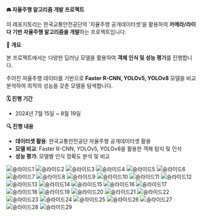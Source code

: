 **🚘 자율주행 알고리즘 개발 프로젝트** 

이 레포지토리는 한국교통안전공단의 '자율주행 공개데이터셋'을 활용하여 **카메라/라이다 기반 자율주행 알고리즘을 개발**하는 프로젝트입니다.

📌 **개요**

본 프로젝트에서는 다양한 딥러닝 모델을 활용하여 **객체 인식 및 성능 평가**를 진행합니다.

주어진 자율주행 데이터를 기반으로 **Faster R-CNN, YOLOv5, YOLOv8** 모델을 비교 분석하여 최적의 성능을 갖춘 모델을 탐색합니다.

**🗓 진행 기간**

- 2024년 7월 15일 ~ 8월 19일

**🔍 진행 내용**

- **데이터셋 활용**: 한국교통안전공단 자율주행 공개데이터셋 활용
- **모델 비교**: Faster R-CNN, YOLOv5, YOLOv8을 활용한 객체 탐지 및 인식
- **성능 평가**: 모델별 인식 정확도 분석 및 비교

![슬라이드1](https://github.com/user-attachments/assets/47a9b917-e71a-44e8-aa32-6fbb3c405a35)
![슬라이드2](https://github.com/user-attachments/assets/37b26822-5866-4740-822f-889665613fc8)
![슬라이드3](https://github.com/user-attachments/assets/d72d0237-6889-4edd-82a6-a023f789d3e2)
![슬라이드4](https://github.com/user-attachments/assets/94f7dfc3-56a6-466f-8ce2-eee343ea724e)
![슬라이드5](https://github.com/user-attachments/assets/e80c5e26-fc9d-414b-9b04-7b9e6d19d727)
![슬라이드6](https://github.com/user-attachments/assets/95335d95-1942-4752-af40-039a97295447)
![슬라이드7](https://github.com/user-attachments/assets/5f76ba6b-68b3-4455-ad54-dfd28b8e784a)
![슬라이드8](https://github.com/user-attachments/assets/e72a9197-6983-4b62-b7b8-43cb58db5caf)
![슬라이드9](https://github.com/user-attachments/assets/b844ec68-ebdd-4776-a34f-cc441d480623)
![슬라이드10](https://github.com/user-attachments/assets/df4a872c-5a99-408e-b7c0-4031b5c078b4)
![슬라이드11](https://github.com/user-attachments/assets/9fa31291-ee2e-489f-9883-c6205900c975)
![슬라이드12](https://github.com/user-attachments/assets/224ca372-b783-470c-8877-74a0f7e2f56e)
![슬라이드13](https://github.com/user-attachments/assets/829b764c-d79f-45c1-8dea-fb60b9a294bf)
![슬라이드14](https://github.com/user-attachments/assets/0cde4963-2429-459c-8bf2-3ea6bc4ef7df)
![슬라이드15](https://github.com/user-attachments/assets/72b1c60d-6d31-412c-8683-7b3ef37b2924)
![슬라이드16](https://github.com/user-attachments/assets/1db5bbec-893c-48f5-aed9-55b6e9e97ab8)
![슬라이드17](https://github.com/user-attachments/assets/5bf7af43-2f32-41f6-89c4-d2f9d3715ade)
![슬라이드18](https://github.com/user-attachments/assets/278a813d-d81b-4adf-ac3f-1816cb279fff)
![슬라이드19](https://github.com/user-attachments/assets/c09945c1-8927-4382-9b58-38f33d98572f)
![슬라이드20](https://github.com/user-attachments/assets/ce3828f6-9cc3-4313-9d2f-c3b790b9d447)
![슬라이드21](https://github.com/user-attachments/assets/7548544f-1e81-43e6-a710-e7b403af6471)
![슬라이드22](https://github.com/user-attachments/assets/f6294601-d17a-44ef-be0a-f688386acb5a)
![슬라이드23](https://github.com/user-attachments/assets/852e2ab0-e5f4-41ed-b95c-e277f0404db3)
![슬라이드24](https://github.com/user-attachments/assets/e22cc8db-4c56-484e-8562-81e7647a8733)
![슬라이드25](https://github.com/user-attachments/assets/ae7e6692-0b16-46f7-9cd1-efb54a680cd6)
![슬라이드26](https://github.com/user-attachments/assets/e503c4ff-79a7-42e5-abd0-defae89f90d9)
![슬라이드27](https://github.com/user-attachments/assets/83b96c5e-1642-4d6a-9a71-0323d7681699)
![슬라이드28](https://github.com/user-attachments/assets/f12e8876-a165-46fb-b5c5-99c219727d1e)
![슬라이드29](https://github.com/user-attachments/assets/95b3ac2e-fef6-4198-826f-67f4dad8df82)
